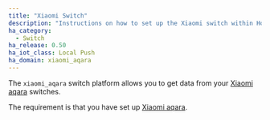 ```yaml
---
title: "Xiaomi Switch"
description: "Instructions on how to set up the Xiaomi switch within Home Assistant."
ha_category:
  - Switch
ha_release: 0.50
ha_iot_class: Local Push
ha_domain: xiaomi_aqara
---
```


The `xiaomi_aqara` switch platform allows you to get data from your [Xiaomi aqara](https://www.mi.com/en/) switches.

The requirement is that you have set up [Xiaomi aqara](/integrations/xiaomi_aqara/).
